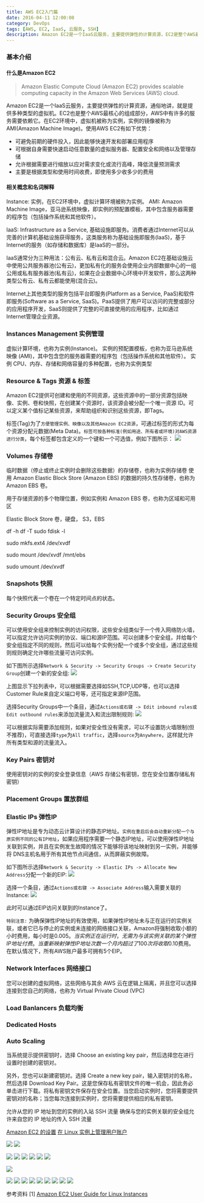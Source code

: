 ```yaml
---
title: AWS EC2入门篇
date: 2016-04-11 12:00:08
category: DevOps
tags: [AWS, EC2, IaaS, 云服务, SSH]
description: Amazon EC2是一个IaaS云服务，主要提供弹性的计算资源，EC2是整个AWS最核心的组成部分，可以在很短的时间内创建、启动和运行不同的类型和大小的EC2实例。
---
```


### 基本介绍
#### 什么是Amazon EC2

> Amazon Elastic Compute Cloud (Amazon EC2) provides scalable computing capacity in the Amazon Web Services (AWS) cloud.

Amazon EC2是一个IaaS云服务，主要提供弹性的计算资源，通俗地讲，就是提供多种类型的虚拟机。EC2也是整个AWS最核心的组成部分，AWS中有许多的服务需要依赖它。在EC2环境中，虚拟机被称为实例，实例的镜像被称为AMI(Amazon Machine Image)。使用AWS EC2有如下优势：

- 可避免前期的硬件投入，因此能够快速开发和部署应用程序
- 可根据自身需要快速启动任意数量的虚拟服务器、配置安全和网络以及管理存储
- 允许根据需要进行缩放以应对需求变化或流行高峰，降低流量预测需求
- 主要是根据类型和使用时间收费，即使用多少收多少的费用

#### 相关概念和名词解释

Instance: 实例，在EC2环境中，虚拟计算环境被称为实例。
AMI: Amazon Machine Image，亚马逊系统映像，即实例的预配置模板，其中包含服务器需要的程序包（包括操作系统和其他软件）。

IaaS: Infrastructure as a Service, 基础设施即服务。消费者通过Internet可以从完善的计算机基础设施获得服务，这类服务称为基础设施即服务(IaaS)，基于Internet的服务（如存储和数据库）是IaaS的一部分。

IaaS通常分为三种用法：公有云、私有云和混合云。Amazon EC2在基础设施云中使用公共服务器池(公有云)，更加私有化的服务会使用企业内部数据中心的一组公用或私有服务器池(私有云)，如果在企业数据中心环境中开发软件，那么这两种类型公有云、私有云都能使用(混合云)。

Internet上其他类型的服务包括平台即服务(Platform as a Service, PaaS)和软件即服务(Software as a Service, SaaS)。PaaS提供了用户可以访问的完整或部分的应用程序开发，SaaS则提供了完整的可直接使用的应用程序，比如通过 Internet管理企业资源。

### Instances Management 实例管理
虚拟计算环境，也称为实例(Instance)。
实例的预配置模板，也称为亚马逊系统映像 (AMI)，其中包含您的服务器需要的程序包（包括操作系统和其他软件）。
实例 CPU、内存、存储和网络容量的多种配置，也称为实例类型


### Resource & Tags 资源 & 标签
Amazon EC2提供可创建和使用的不同资源，这些资源中的一部分资源包括映像、实例、卷和快照，在创建某个资源时，该资源会被分配一个唯一资源 ID。可以定义某个值标记某些资源，来帮助组织和识别这些资源，即Tags。

标签(Tag)为了`方便管理实例、映像以及其他Amazon EC2资源`，可通过标签的形式为每个资源分配元数据(Meta Data)。`标签可按各种标准(例如用途、所有者或环境)对AWS资源进行分类`，每个标签都包含定义的一个键和一个可选值，例如下图所示：
![](../images/aws-ec2-basic/tag_example.png)

### Volumes 存储卷

临时数据（停止或终止实例时会删除这些数据）的存储卷，也称为实例存储卷
使用 Amazon Elastic Block Store (Amazon EBS) 的数据的持久性存储卷，也称为 Amazon EBS 卷。

用于存储资源的多个物理位置，例如实例和 Amazon EBS 卷，也称为区域和可用区


Elastic Block Store
卷，硬盘， S3，EBS

df -h
df -T
sudo fdisk -l

sudo mkfs.ext4 /dev/xvdf

sudo mount /dev/xvdf /mnt/ebs

sudo umount /dev/xvdf


### Snapshots 快照
每个快照代表一个卷在一个特定时间点的状态。


### Security Groups 安全组

可以使用安全组来控制实例的访问权限，这些安全组类似于一个传入网络防火墙，可以指定允许访问实例的协议、端口和源IP范围。可以创建多个安全组，并给每个安全组指定不同的规则，然后可以给每个实例分配一个或多个安全组，通过这些规则规则确定允许哪些流量可访问实例。

如下图所示选择`Network & Security -> Security Groups -> Create Security Group`创建一个新的安全组:
![](../images/aws-ec2-basic/create_security_group.png)

上图显示下拉列表中，可以根据需要选择如SSH,TCP,UDP等，也可以选择Customer Rule来自定义端口号等，还可指定来源IP范围。

选择Security Groups中一个条目，通过`Actions或右键 -> Edit inbound rules或Edit outbound rules`来添加流量流入和流出限制规则:
![](../images/aws-ec2-basic/edit_inbound_rules.png)

可以根据实际需要添加规则，如果对安全性没有需求，可以不设置防火墙限制(但不推荐)，可直接选择`type`为`All traffic`，选择`source`为`Anywhere`，这样就允许所有类型和源的流量流入。


### Key Pairs 密钥对

使用密钥对的实例的安全登录信息（AWS 存储公有密钥，您在安全位置存储私有密钥）

### Placement Groups 置放群组


### Elastic IPs 弹性IP
弹性IP地址是专为动态云计算设计的静态IP地址。`实例在重启后会自动重新分配一个与原实例不同的公有IP地址`，如果应用程序需要一个静态IP地址，可以使用弹性IP地址关联到实例，并且在实例发生故障的情况下能够将该地址映射到另一实例，并能够将 DNS主机名用于所有其他节点间通信，从而屏蔽实例故障。

如下图所示选择`Network & Security -> Elastic IPs -> Allocate New Address`分配一个新的EIP:
![](../images/aws-ec2-basic/new_elastic_ip.png)

选择一个条目，通过`Actions或右键 -> Associate Address`输入需要关联的Instance:
![](../images/aws-ec2-basic/associate_elastic_ip.png)

此时可以通过EIP访问关联到的Instance了。

`特别注意:` 为确保弹性IP地址的有效使用，如果弹性IP地址未与正在运行的实例关联，或者它已与停止的实例或未连接的网络接口关联，Amazon将强制收取小额的小时费用，每小时是$0.005。当实例正在运行时，无需为与该实例关联的某个弹性IP地址付费。当重新映射弹性IP地址次数一个月内超过了100次将收取$0.10费用。在默认情况下，所有AWS账户最多可拥有5个EIP。

### Network Interfaces 网络接口

您可以创建的虚拟网络，这些网络与其余 AWS 云在逻辑上隔离，并且您可以选择连接到您自己的网络，也称为 Virtual Private Cloud (VPC)

### Load Banlancers 负载均衡

### Dedicated Hosts

### Auto Scaling


当系统提示提供密钥时，选择 Choose an existing key pair，然后选择您在进行设置时创建的密钥对。

另外，您也可以新建密钥对。选择 Create a new key pair，输入密钥对的名称，然后选择 Download Key Pair。这是您保存私有密钥文件的唯一机会，因此务必单击进行下载。将私有密钥文件保存在安全位置。当您启动实例时，您将需要提供密钥对的名称；当您每次连接到实例时，您将需要提供相应的私有密钥。

允许从您的 IP 地址到您的实例的入站 SSH 流量
确保与您的实例关联的安全组允许来自您的 IP 地址的传入 SSH 流量

[Amazon EC2 的设置](http://docs.aws.amazon.com/zh_cn/AWSEC2/latest/UserGuide/get-set-up-for-amazon-ec2.html)
[在 Linux 实例上管理用户账户](http://docs.aws.amazon.com/zh_cn/AWSEC2/latest/UserGuide/managing-users.html)

![](../images/aws-ec2-basic/architecture_security_group.png)
![](../images/aws-ec2-basic/architecture_storage.png)

![](../images/aws-ec2-basic/attach_volume.png)
![](../images/aws-ec2-basic/aws_homepage.png)
![](../images/aws-ec2-basic/aws_overview.png)
![](../images/aws-ec2-basic/choose_location_area.png)
![](../images/aws-ec2-basic/cloud_ping.png)
![](../images/aws-ec2-basic/create_key_pair.png)

![](../images/aws-ec2-basic/create_volume.png)

![](../images/aws-ec2-basic/launch_add_storage.png)
![](../images/aws-ec2-basic/launch_choose_ami.png)
![](../images/aws-ec2-basic/launch_choose_instance_type.png)
![](../images/aws-ec2-basic/launch_configure_instance.png)
![](../images/aws-ec2-basic/launch_configure_sg.png)
![](../images/aws-ec2-basic/launch_review.png)
![](../images/aws-ec2-basic/launch_select_key_pair.png)
![](../images/aws-ec2-basic/launch_tag_instance.png)
![](../images/aws-ec2-basic/register_in_process.png)


参考资料
[1] [Amazon EC2 User Guide for Linux Instances](http://docs.aws.amazon.com/AWSEC2/latest/UserGuide/concepts.html)
